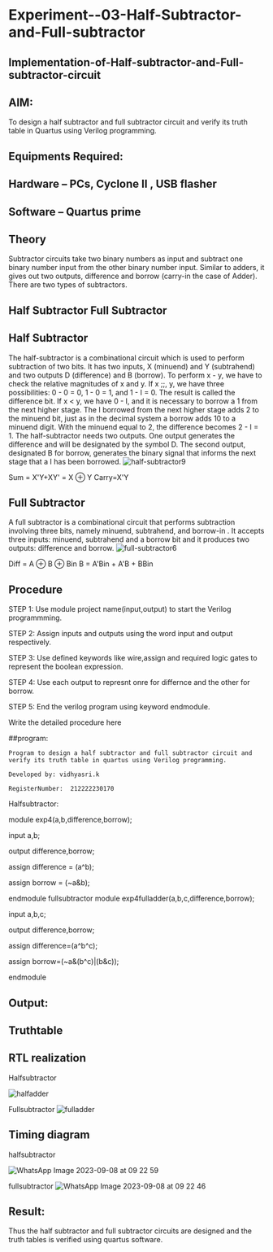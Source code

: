 # Experiment--03-Half-Subtractor-and-Full-subtractor
## Implementation-of-Half-subtractor-and-Full-subtractor-circuit
## AIM:
To design a half subtractor and full subtractor circuit and verify its truth table in Quartus using Verilog programming.

## Equipments Required:
## Hardware – PCs, Cyclone II , USB flasher
## Software – Quartus prime
## Theory
Subtractor circuits take two binary numbers as input and subtract one binary number input from the other binary number input. Similar to adders, it gives out two outputs, difference and borrow (carry-in the case of Adder). There are two types of subtractors.

## Half Subtractor Full Subtractor
## Half Subtractor
The half-subtractor is a combinational circuit which is used to perform subtraction of two bits. It has two inputs, X (minuend) and Y (subtrahend) and two outputs D (difference) and B (borrow). To perform x - y, we have to check the relative magnitudes of x and y. If x ;;, y, we have three possibilities: 0 - 0 = 0, 1 - 0 = 1, and 1 - I = 0. The result is called the difference bit. If x < y, we have 0 - I, and it is necessary to borrow a 1 from the next higher stage. The I borrowed from the next higher stage adds 2 to the minuend bit, just as in the decimal system a borrow adds 10 to a minuend digit. With the minuend equal to 2, the difference becomes 2 - I = 1. The half-subtractor needs two outputs. One output generates the difference and will be designated by the symbol D. The second output, designated B for borrow, generates the binary signal that informs the next stage that a I has been borrowed.
![half-subtractor9](https://user-images.githubusercontent.com/36288975/166112538-58c3bc7c-ee5d-4e6a-ac8d-8e8328efe27a.png)


Sum = X'Y+XY' = X ⊕ Y
Carry=X'Y

## Full Subtractor
A full subtractor is a combinational circuit that performs subtraction involving three bits, namely minuend, subtrahend, and borrow-in . It accepts three inputs: minuend, subtrahend and a borrow bit and it produces two outputs: difference and borrow. 
![full-subtractor6](https://user-images.githubusercontent.com/36288975/166112541-24c68359-3de8-4674-ae22-8272ffc385ed.png)


Diff = A ⊕ B ⊕ Bin B = A'Bin + A'B + BBin

## Procedure
STEP 1: Use module project name(input,output) to start the Verilog programmming.

STEP 2: Assign inputs and outputs using the word input and output respectively.

STEP 3: Use defined keywords like wire,assign and required logic gates to represent the boolean expression.

STEP 4: Use each output to represnt onre for differnce and the other for borrow.

STEP 5: End the verilog program using keyword endmodule.


Write the detailed procedure here 


##program:
```
Program to design a half subtractor and full subtractor circuit and verify its truth table in quartus using Verilog programming.

Developed by: vidhyasri.k

RegisterNumber:  212222230170

```
Halfsubtractor:



module exp4(a,b,difference,borrow);

input a,b;

output difference,borrow;

assign difference = (a^b);

assign borrow = (~a&b);

endmodule
fullsubtractor
module exp4fulladder(a,b,c,difference,borrow);

input a,b,c;

output difference,borrow;

assign difference=(a^b^c);

assign borrow=(~a&(b^c)|(b&c));

endmodule
## Output:

## Truthtable



##  RTL realization
Halfsubtractor

![halfadder](https://github.com/vidhyasrikachapalayam/Experiment--03-Half-Subtractor-and-Full-subtractor/assets/119477817/1d6faa0f-91fe-40b6-81a1-acb6bcb378c6)

Fullsubtractor
![fulladder](https://github.com/vidhyasrikachapalayam/Experiment--03-Half-Subtractor-and-Full-subtractor/assets/119477817/39ba1f20-dcb0-4c54-af7f-e031c291a24d)


## Timing diagram 
halfsubtractor

![WhatsApp Image 2023-09-08 at 09 22 59](https://github.com/vidhyasrikachapalayam/Experiment--03-Half-Subtractor-and-Full-subtractor/assets/119477817/23edd873-50d6-4801-9236-e650728b3ffd)

fullsubtractor
![WhatsApp Image 2023-09-08 at 09 22 46](https://github.com/vidhyasrikachapalayam/Experiment--03-Half-Subtractor-and-Full-subtractor/assets/119477817/97290d86-dc79-4bb5-8099-f17237630b6d)

## Result:
Thus the half subtractor and full subtractor circuits are designed and the truth tables is verified using quartus software.

